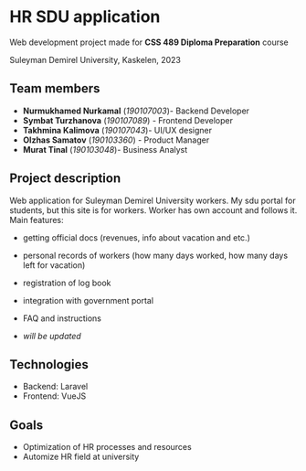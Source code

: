 # HR SDU application 
Web development project made for **CSS 489 Diploma Preparation** course

Suleyman Demirel University, Kaskelen, 2023
## Team members
+ **Nurmukhamed Nurkamal** (*190107003*)- Backend Developer 
+ **Symbat Turzhanova** (*190107089*) - Frontend Developer 
+ **Takhmina Kalimova** (*190107043*)- UI/UX designer
+ **Olzhas Samatov** (*190103360*) - Product Manager
+ **Murat Tinal** (*190103048*)- Business Analyst

## Project description
Web application for Suleyman Demirel University workers. My sdu portal for students, but this site is for workers. Worker has own account and follows it.
Main features: 
- getting official docs (revenues, info about vacation and etc.)
- personal records of workers (how many days worked, how many days left for vacation)
- registration of log book
- integration with government portal
- FAQ and instructions

- *will be updated*

## Technologies
- Backend: Laravel
- Frontend: VueJS

## Goals
- Optimization of HR processes and resources
- Automize HR field at university
